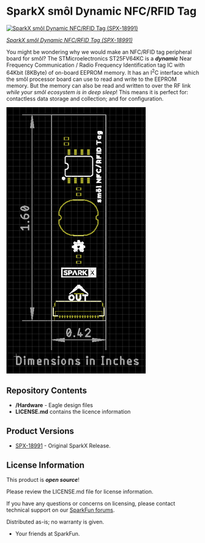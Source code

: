 # SparkX smôl Dynamic NFC/RFID Tag

[![SparkX smôl Dynamic NFC/RFID Tag (SPX-18991)]()](https://www.sparkfun.com/products/18991)

[*SparkX smôl Dynamic NFC/RFID Tag (SPX-18991)*](https://www.sparkfun.com/products/18991)

You might be wondering why we would make an NFC/RFID tag peripheral board for smôl? The STMicroelectronics ST25FV64KC is a _**dynamic**_ Near Frequency Communication / Radio Frequency Identification tag IC with 64Kbit (8KByte) of on-board EEPROM memory. It has an I<sup>2</sup>C interface which the smôl processor board can use to read and write to the EEPROM memory. But the memory can also be read and written to over the RF link _while your smôl ecosystem is in deep sleep_! This means it is perfect for: contactless data storage and collection; and for configuration.

![Dimensions.png](./img/Dimensions.png)

## Repository Contents

- **/Hardware** - Eagle design files
- **LICENSE.md** contains the licence information

## Product Versions

- [SPX-18991](https://www.sparkfun.com/products/18991) - Original SparkX Release.

## License Information

This product is _**open source**_!

Please review the LICENSE.md file for license information.

If you have any questions or concerns on licensing, please contact technical support on our [SparkFun forums](https://forum.sparkfun.com/viewforum.php?f=123).

Distributed as-is; no warranty is given.

- Your friends at SparkFun.
